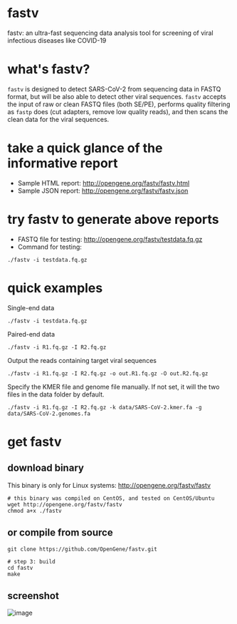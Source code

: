 # fastv
fastv: an ultra-fast sequencing data analysis tool for screening of viral infectious diseases like COVID-19

# what's fastv?
`fastv` is designed to detect SARS-CoV-2 from sequencing data in FASTQ format, but will be also able to detect other viral sequences. `fastv` accepts the input of raw or clean FASTQ files (both SE/PE), performs quality filtering as `fastp` does (cut adapters, remove low quality reads), and then scans the clean data for the viral sequences.

# take a quick glance of the informative report
* Sample HTML report: http://opengene.org/fastv/fastv.html
* Sample JSON report: http://opengene.org/fastv/fastv.json

# try fastv to generate above reports
* FASTQ file for testing: http://opengene.org/fastv/testdata.fq.gz
* Command for testing: 
```shell
./fastv -i testdata.fq.gz
```

# quick examples
Single-end data
```shell
./fastv -i testdata.fq.gz
```
Paired-end data
```shell
./fastv -i R1.fq.gz -I R2.fq.gz
```
Output the reads containing target viral sequences
```shell
./fastv -i R1.fq.gz -I R2.fq.gz -o out.R1.fq.gz -O out.R2.fq.gz
```
Specify the KMER file and genome file manually. If not set, it will the two files in the data folder by default.
```shell
./fastv -i R1.fq.gz -I R2.fq.gz -k data/SARS-CoV-2.kmer.fa -g data/SARS-CoV-2.genomes.fa
```

# get fastv
## download binary 
This binary is only for Linux systems: http://opengene.org/fastv/fastv
```shell
# this binary was compiled on CentOS, and tested on CentOS/Ubuntu
wget http://opengene.org/fastv/fastv
chmod a+x ./fastv
```
## or compile from source
```shell
git clone https://github.com/OpenGene/fastv.git

# step 3: build
cd fastv
make
```

## screenshot
![image](http://www.opengene.org/fastv/fastv.png)   
